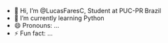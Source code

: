 - 👋 Hi, I’m @LucasFaresC, Student at PUC-PR Brazil
- 🌱 I’m currently learning Python 
- 😄 Pronouns: ...
- ⚡ Fun fact: ...

<!---
LucasFaresC/LucasFaresC is a ✨ special ✨ repository because its `README.md` (this file) appears on your GitHub profile.
You can click the Preview link to take a look at your changes.
--->
